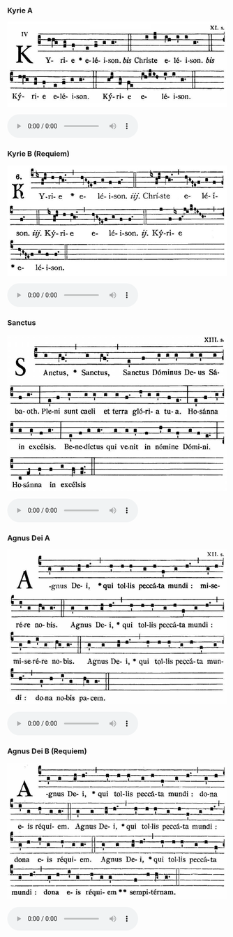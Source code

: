 ### Kyrie A

![](images/mass-xviii-kyrie-a.jpg)

<audio src="http://www.ccwatershed.org/audio/djc_18_kyrie_a_mp3_1/download/" controls="controls"></audio>

### Kyrie B (Requiem)

![](images/mass-xviii-kyrie-b.jpg)

<audio src="http://www.ccwatershed.org/audio/djc_18_kyrie_b_req_mp3_1/download/" controls="controls"></audio>

### Sanctus

![](images/mass-xviii-sanctus.jpg)

<audio src="http://www.ccwatershed.org/audio/djc_18_sanctus_mp3_1/download/" controls="controls"></audio>

### Agnus Dei A

![](images/mass-xviii-agnus-a.jpg)

<audio src="http://www.ccwatershed.org/audio/djc_18_agnus_a_mp3/download/" controls="controls"></audio>

### Agnus Dei B (Requiem)

![](images/mass-xviii-agnus-b.jpg)

<audio src="http://www.ccwatershed.org/audio/djc_18_agnus_b_req_mp3_1/download/" controls="controls"></audio>
